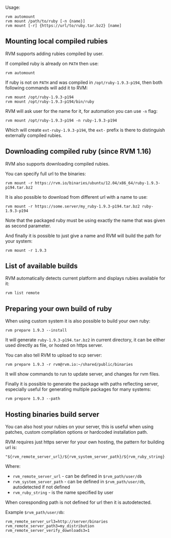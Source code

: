 Usage:

    rvm automount
    rvm mount /path/to/ruby [-n {name}]
    rvm mount [-r] {https://url/to/ruby.tar.bz2} [name]


## Mounting local compiled rubies

RVM supports adding rubies compiled by user.

If compiled ruby is already on `PATH` then use:

    rvm automount

If ruby is not on `PATH` and was compiled in `/opt/ruby-1.9.3-p194`,
then both following commands will add it to RVM:

    rvm mount /opt/ruby-1.9.3-p194
    rvm mount /opt/ruby-1.9.3-p194/bin/ruby

RVM will ask user for the name for it, for automation you can use `-n` flag:

    rvm mount /opt/ruby-1.9.3-p194 -n ruby-1.9.3-p194

Which will create `ext-ruby-1.9.3-p194`, the `ext-` prefix is there to
distinguish externally compiled rubies.


## Downloading compiled ruby (since RVM 1.16)

RVM also supports downloading compiled rubies.

You can specify full url to the binaries:

    rvm mount -r https://rvm.io/binaries/ubuntu/12.04/x86_64/ruby-1.9.3-p194.tar.bz2

It is also possible to download from different url with a name to use:

    rvm mount -r https://some.server/my_ruby-1.9.3-p194.tar.bz2 ruby-1.9.3-p194

Note that the packaged ruby must be using exactly the name that was given as second parameter.

And finally it is possible to just give a name and RVM will build the path for your system:

    rvm mount -r 1.9.3


## List of available builds

RVM automatically detects current platform and displays rubies available for it:

    rvm list remote


## Preparing your own build of ruby

When using custom system it is also possible to build your own ruby:

    rvm prepare 1.9.3 --install

It will generate `ruby-1.9.3-p194.tar.bz2` in current directory,
it can be either used directly as file, or hosted on https server.

You can also tell RVM to upload to scp server:

    rvm prepare 1.9.3 -r rvm@rvm.io:~/shared/public/binaries

It will show commands to run to update server, and changes for rvm files.

Finally it is possible to generate the package with paths reflecting server,
especially useful for generating multiple packages for many systems:

    rvm prepare 1.9.3 --path


## Hosting binaries build server

You can also host your rubies on your server, this is useful when using patches,
custom compilation options or hardcoded installation path.

RVM requires just https server for your own hosting, the pattern for building url is:

    "${rvm_remote_server_url}/${rvm_system_server_path}/${rvm_ruby_string}.tar.bz2"

Where:

- `rvm_remote_server_url`  - can be defined in `$rvm_path/user/db`
- `rvm_system_server_path` - can be defined in `$rvm_path/user/db`, autodetected if not defined
- `rvm_ruby_string` - is the name specified by user

When coresponding path is not defined for url then it is autodetected.

Example `$rvm_path/user/db`:

    rvm_remote_server_url3=http://server/binaries
    rvm_remote_server_path3=my_distribution
    rvm_remote_server_verify_downloads3=1
